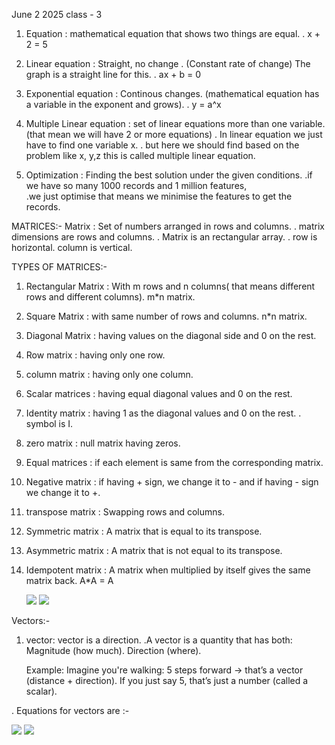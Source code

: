 June 2 2025 class - 3

1. Equation : 
   mathematical equation that shows two things are equal.
   . x + 2 = 5

2. Linear equation : Straight, no change . 
   (Constant rate of change)
   The graph is a straight line for this.
   . ax + b = 0

3. Exponential equation : 
   Continous changes. (mathematical equation has a variable in the exponent and grows).
   . y = a^x

4. Multiple Linear equation : 
   set of linear equations more than one variable.(that mean we will have 2 or more equations)
    . In linear equation we just have to find one variable x.
    . but here we should find based on the problem like x, y,z this is     called multiple linear equation. 

5. Optimization : 
    Finding the best solution under the given conditions. 
    .if we have so many 1000 records and 1 million features,  
    .we just optimise that means we minimise the features to get the records.

MATRICES:-
 Matrix : 
   Set of numbers arranged in rows and columns.
   . matrix dimensions are rows and columns.
   . Matrix is an rectangular array.
   . row is horizontal. column is vertical.

TYPES OF MATRICES:-
1. Rectangular Matrix :
   With m rows and n columns( that means different rows and different columns).
   m*n matrix.

2. Square Matrix :
   with same number of rows and columns.
   n*n matrix.

3. Diagonal Matrix :
   having values on the diagonal side and 0 on the rest.

4. Row matrix :
   having only one row.

5. column matrix :
   having only one column. 

6. Scalar matrices :
   having equal diagonal values and 0 on the rest.

7. Identity matrix :
   having 1 as the diagonal values and 0 on the rest.
   . symbol is I.

8. zero matrix : 
   null matrix having zeros.

9. Equal matrices :
   if each element is same from the corresponding matrix.

10. Negative matrix : 
    if having + sign, we change it to - and if having - sign we change it to +.

11. transpose matrix :
    Swapping rows and columns. 

12. Symmetric matrix :
    A matrix that is equal to its transpose.

13. Asymmetric matrix : 
    A matrix that is not equal to its transpose.

14. Idempotent matrix : 
    A matrix when multiplied by itself gives the same matrix back.
    A*A = A
    
    <img src = "https://github.com/Maanvitha6/GENAI-CLASS-1/blob/main/Assets/matrices-1.jpeg">
    <img src = "https://github.com/Maanvitha6/GENAI-CLASS-1/blob/main/Assets/matrices-2.jpeg">
    
    
Vectors:- 
1. vector:
   vector is a direction.
   .A vector is a quantity that has both:
    Magnitude (how much).
    Direction (where).

    Example: 
    Imagine you're walking:
    5 steps forward → that’s a vector (distance + direction).
    If you just say 5, that’s just a number (called a scalar).

. Equations for vectors are :-
  
  <img src = "https://github.com/Maanvitha6/GENAI-CLASS-1/blob/main/Assets/vector%201.png">
  <img src = "https://github.com/Maanvitha6/GENAI-CLASS-1/blob/main/Assets/vector%202.png">


